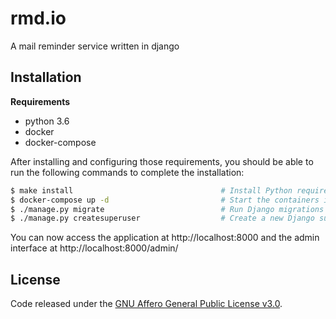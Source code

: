 # rmd.io
A mail reminder service written in django

## Installation

**Requirements**
* python 3.6
* docker
* docker-compose

After installing and configuring those requirements, you should be able to run the following
commands to complete the installation:
```bash
$ make install                                 # Install Python requirements
$ docker-compose up -d                         # Start the containers in the background
$ ./manage.py migrate                          # Run Django migrations
$ ./manage.py createsuperuser                  # Create a new Django superuser
```

You can now access the application at http://localhost:8000 and the admin interface at http://localhost:8000/admin/

## License
Code released under the [GNU Affero General Public License v3.0](LICENSE).
